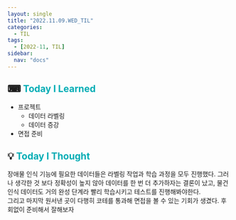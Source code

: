 ```yaml
---
layout: single
title: "2022.11.09.WED_TIL"
categories:
  - TIL
tags:
  - [2022-11, TIL]
sidebar:
  nav: "docs"
---
```


## ⌨ <a style="color:#00adb5">Today I Learned</a>

- 프로젝트
  - 데이터 라벨링
  - 데이터 증강
- 면접 준비
  

## 💡 <a style="color:#00adb5">Today I Thought</a>

장애물 인식 기능에 필요한 데이터들은 라벨링 작업과 학습 과정을 모두 진행했다. 그러나 생각한 것 보다 정확성이 높지 않아 데이터를 한 번 더 추가하자는 결론이 났고, 물건 인식 데이터도 거의 완성 단계라 빨리 학습시키고 테스트를 진행해봐야한다.<br>
그리고 마지막 원서낸 곳이 다행히 코테를 통과해 면접을 볼 수 있는 기회가 생겼다. 후회없이 준비해서 잘해보자